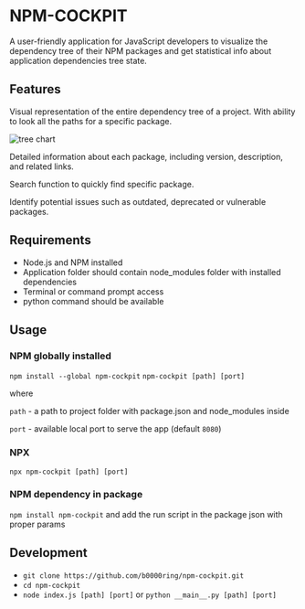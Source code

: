# NPM-COCKPIT

A user-friendly application for JavaScript developers to visualize the dependency tree of their NPM packages and get statistical info about application dependencies tree state.

## Features

Visual representation of the entire dependency tree of a project. With ability to look all the paths for a specific package.

 ![tree chart](https://chartexample.com/images/npm-cockpit/tree.png)


Detailed information about each package, including version, description, and related links.

Search function to quickly find specific package.

Identify potential issues such as outdated, deprecated or vulnerable packages.

## Requirements

- Node.js and NPM installed
- Application folder should contain node_modules folder with installed dependencies
- Terminal or command prompt access
- python command should be available

## Usage

### NPM globally installed
`npm install --global npm-cockpit`
`npm-cockpit [path] [port]`

where

`path` - a path to project folder with package.json and node_modules inside

`port` - available local port to serve the app (default `8080`)

### NPX
`npx npm-cockpit [path] [port]`

### NPM dependency in package
`npm install npm-cockpit` and add the run script in the package json with proper params

## Development
- `git clone https://github.com/b0000ring/npm-cockpit.git`
- `cd npm-cockpit`
- `node index.js [path] [port]` or `python __main__.py [path] [port]`
